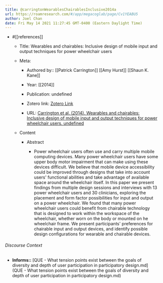 ```yaml
---
title: @carringtonWearablesChairablesInclusive2014a
url: https://roamresearch.com/#/app/megacoglab/page/Cv1YEABU5
author: Joel Chan
date: Fri May 14 2021 11:27:45 GMT-0400 (Eastern Daylight Time)
---
```


- #[[references]]

    - Title: Wearables and chairables: Inclusive design of mobile input and output techniques for power wheelchair users

    - Meta:

        - Authored by:: [[Patrick Carrington]] [[Amy Hurst]] [[Shaun K. Kane]]

        - Year: [[2014]]

        - Publication: undefined

        - Zotero link: [Zotero Link](zotero://select/items/7_7L2SMPZ9)

        - URL: [Carrington et al. (2014). Wearables and chairables: Inclusive design of mobile input and output techniques for power wheelchair users. undefined](https://doi.org/10.1145/2556288.2557237)

    - Content

        - Abstract

            - Power wheelchair users often use and carry multiple mobile computing devices. Many power wheelchair users have some upper body motor impairment that can make using these devices difficult. We believe that mobile device accessibility could be improved through designs that take into account users' functional abilities and take advantage of available space around the wheelchair itself. In this paper we present findings from multiple design sessions and interviews with 13 power wheelchair users and 30 clinicians, exploring the placement and form factor possibilities for input and output on a power wheelchair. We found that many power wheelchair users could benefit from chairable technology that is designed to work within the workspace of the wheelchair, whether worn on the body or mounted on he wheelchair frame. We present participants' preferences for chairable input and output devices, and identify possible design configurations for wearable and chairable devices.

###### Discourse Context

- **Informs::** [QUE - What tension points exist between the goals of diversity and depth of user participation in participatory design.md](QUE - What tension points exist between the goals of diversity and depth of user participation in participatory design.md)
